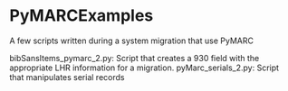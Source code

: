 # PyMARCExamples
A few scripts written during a system migration that use PyMARC

bibSansItems_pymarc_2.py: Script that creates a 930 field with the appropriate LHR information for a migration.
pyMarc_serials_2.py: Script that manipulates serial records
